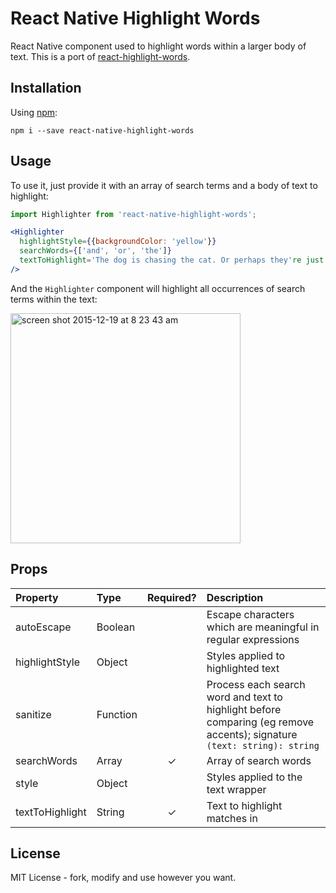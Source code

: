 # React Native Highlight Words
React Native component used to highlight words within a larger body of text. This is a port of [react-highlight-words](https://github.com/bvaughn/react-highlight-words).

## Installation
Using [npm](https://www.npmjs.com/package/react-native-highlight-words):
```
npm i --save react-native-highlight-words
```

## Usage

To use it, just provide it with an array of search terms and a body of text to highlight:

```jsx
import Highlighter from 'react-native-highlight-words';

<Highlighter
  highlightStyle={{backgroundColor: 'yellow'}}
  searchWords={['and', 'or', 'the']}
  textToHighlight='The dog is chasing the cat. Or perhaps they're just playing?'
/>
```

And the `Highlighter` component will highlight all occurrences of search terms within the text:

<img width="368" alt="screen shot 2015-12-19 at 8 23 43 am" src="https://cloud.githubusercontent.com/assets/29597/11914033/e3c319f6-a629-11e5-896d-1a5ce22c9ea2.png">


## Props

| Property        | Type          | Required? | Description                                                                                                             |
|:----------------|:--------------|:---------:|:------------------------------------------------------------------------------------------------------------------------|
| autoEscape      | Boolean       |           | Escape characters which are meaningful in regular expressions                                                           |
| highlightStyle  | Object        |           | Styles applied to highlighted text                                                                                      |
| sanitize        | Function      |           | Process each search word and text to highlight before comparing (eg remove accents); signature `(text: string): string` |
| searchWords     | Array<String> |     ✓     | Array of search words                                                                                                   |
| style           | Object        |           | Styles applied to the text wrapper                                                                                      |
| textToHighlight | String        |     ✓     | Text to highlight matches in                                                                                            |


## License
MIT License - fork, modify and use however you want.
